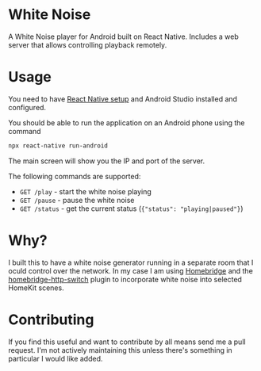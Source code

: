 # White Noise

A White Noise player for Android built on React Native. Includes a web server that allows controlling playback remotely.

# Usage

You need to have [React Native setup](https://reactnative.dev/docs/environment-setup) and Android Studio installed and configured.

You should be able to run the application on an Android phone using the command

```bash
npx react-native run-android
```

The main screen will show you the IP and port of the server.

The following commands are supported:

* `GET /play` - start the white noise playing
* `GET /pause` - pause the white noise
* `GET /status` - get the current status (`{"status": "playing|paused"}`)

# Why?

I built this to have a white noise generator running in a separate room that I oculd control over the network. In my case I am using [Homebridge](https://homebridge.io) and the [homebridge-http-switch](https://www.npmjs.com/package/homebridge-http-switch) plugin to incorporate white noise into selected HomeKit scenes.

# Contributing

If you find this useful and want to contribute by all means send me a pull request. I'm not actively maintaining this unless there's something in particular I would like added.